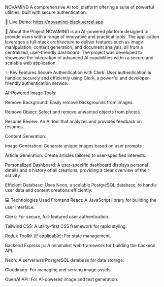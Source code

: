 NOVAMIND
A comprehensive AI tool platform offering a suite of powerful utilities, built with secure authentication.

🚀 Live Demo: https://novamind-black.vercel.app

📝 About the Project
NOVAMIND is an AI-powered platform designed to provide users with a range of innovative and practical tools. The application leverages a full-stack architecture to deliver features such as image manipulation, content generation, and document analysis, all from a centralized, user-friendly dashboard. The project was developed to showcase the integration of advanced AI capabilities within a secure and scalable web application.

✨ Key Features
Secure Authentication with Clerk: User authentication is handled securely and efficiently using Clerk, a powerful and developer-friendly authentication service.

AI-Powered Image Tools:

Remove Background: Easily remove backgrounds from images.

Remove Object: Select and remove unwanted objects from photos.

Resume Review: An AI tool that analyzes and provides feedback on resumes.

Content Generation:

Image Generation: Generate unique images based on user prompts.

Article Generation: Create articles tailored to user-specified interests.

Personalized Dashboard: A user-specific dashboard displays personal details and a history of all creations, providing a clear overview of their activity.

Efficient Database: Uses Neon, a scalable PostgreSQL database, to handle user data and content creations efficiently.

💻 Technologies Used
Frontend
React: A JavaScript library for building the user interface.

Clerk: For secure, full-featured user authentication.

Tailwind CSS: A utility-first CSS framework for rapid styling.

Redux Toolkit (if applicable): For state management.

Backend
Express.js: A minimalist web framework for building the backend API.

Neon: A serverless PostgreSQL database for data storage.

Cloudinary: For managing and serving image assets.

OpenAI API: For AI-powered image and text generation.
